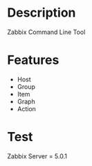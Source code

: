 # Description

Zabbix Command Line Tool

# Features

- Host
- Group
- Item
- Graph
- Action

# Test

Zabbix Server = 5.0.1
